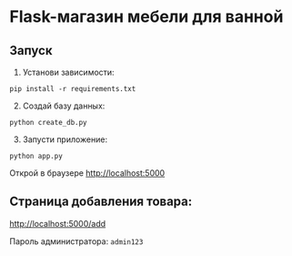 # Flask-магазин мебели для ванной

## Запуск

1. Установи зависимости:
```
pip install -r requirements.txt
```

2. Создай базу данных:
```
python create_db.py
```

3. Запусти приложение:
```
python app.py
```

Открой в браузере [http://localhost:5000](http://localhost:5000)

## Страница добавления товара:
[http://localhost:5000/add](http://localhost:5000/add)

Пароль администратора: `admin123`
